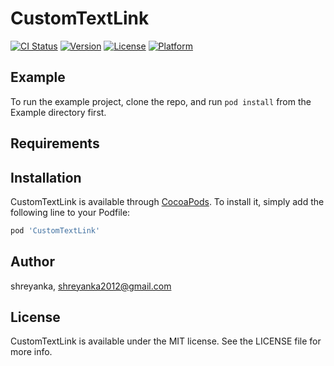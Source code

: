 # CustomTextLink

[![CI Status](https://img.shields.io/travis/shreyanka/CustomTextLink.svg?style=flat)](https://travis-ci.org/shreyanka/CustomTextLink)
[![Version](https://img.shields.io/cocoapods/v/CustomTextLink.svg?style=flat)](https://cocoapods.org/pods/CustomTextLink)
[![License](https://img.shields.io/cocoapods/l/CustomTextLink.svg?style=flat)](https://cocoapods.org/pods/CustomTextLink)
[![Platform](https://img.shields.io/cocoapods/p/CustomTextLink.svg?style=flat)](https://cocoapods.org/pods/CustomTextLink)

## Example

To run the example project, clone the repo, and run `pod install` from the Example directory first.

## Requirements

## Installation

CustomTextLink is available through [CocoaPods](https://cocoapods.org). To install
it, simply add the following line to your Podfile:

```ruby
pod 'CustomTextLink'
```

## Author

shreyanka, shreyanka2012@gmail.com

## License

CustomTextLink is available under the MIT license. See the LICENSE file for more info.
